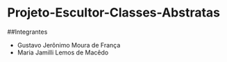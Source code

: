 # Projeto-Escultor-Classes-Abstratas

##Integrantes
* Gustavo Jerônimo Moura de França
* Maria Jamilli Lemos de Macêdo
